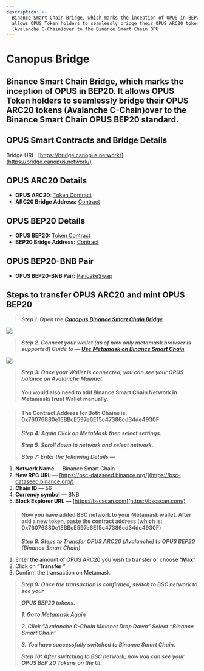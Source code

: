 ```yaml
---
description: >-
  Binance Smart Chain Bridge, which marks the inception of OPUS in BEP20. It
  allows OPUS Token holders to seamlessly bridge their OPUS ARC20 tokens
  (Avalanche C-Chain)over to the Binance Smart Chain OPU
---
```


# Canopus Bridge

## Binance Smart Chain Bridge, which marks the inception of OPUS in BEP20. It allows OPUS Token holders to seamlessly bridge their OPUS ARC20 tokens \(Avalanche C-Chain\)over to the Binance Smart Chain OPUS BEP20 standard. <a id="0dc0"></a>

## OPUS Smart Contracts and Bridge Details  <a id="f24d"></a>

Bridge URL- [https://bridge.canopus.network/](https://bridge.canopus.network/)

## OPUS ARC20 Details  <a id="cc65"></a>

* **OPUS ARC20:** [Token Contract](https://cchain.explorer.avax.network/tokens/0x76076880e1EBBcE597e6E15c47386cd34de4930F/token-transfers)
* **ARC20 Bridge Address:** [Contract](https://cchain.explorer.avax.network/address/0x7c8BF2a0F332cCeA06741fdF451a620c53395DDc/transactions)

## OPUS BEP20 Details  <a id="36ae"></a>

* **OPUS BEP20:** [Token Contract](https://bscscan.com/address/0x76076880e1ebbce597e6e15c47386cd34de4930f)
* **BEP20 Bridge Address:** [Contract](https://bscscan.com/address/0x811317825cdef7e6b377e4930e48111ebe11f0b8)

## OPUS BEP20-BNB Pair <a id="83cb"></a>

* **OPUS BEP20-BNB Pair:** [PancakeSwap](https://pancakeswap.finance/swap?inputCurrency=0x76076880e1ebbce597e6e15c47386cd34de4930f)

## Steps to transfer OPUS ARC20 and mint OPUS BEP20 <a id="f0f0"></a>

> _**Step 1. Open the**_ [_**Canopus Binance Smart Chain Bridge**_](https://bridge.canopus.network/)

![](https://miro.medium.com/proxy/1*1VcCOt_Kk0BzDmvBdZxxGQ.png)

> _**Step 2. Connect your wallet \(as of now only metamask browser is supported\) Guide to —**_ [_**Use Metamask on Binance Smart Chain**_](https://docs.binance.org/smart-chain/wallet/metamask.html)

![](https://miro.medium.com/max/875/1*5VZ1LWWWItoGtaIGzdl2LQ.png)

> _**Step 3: Once your Wallet is connected, you can see your OPUS balance on Avalanche Mainnet.**_ 
>
> #### **You would also need to add Binance Smart Chain Network in Metamask/Trust Wallet manually.**

> #### The Contract Address for Both Chains is: 0x76076880e1EBBcE597e6E15c47386cd34de4930F
>
> _**Step 4: Again Click on MetaMask then select settings.**_
>
> _**Step 5: Scroll down to network and select network.**_
>
> _**Step 7: Enter the following Details —**_

1. **Network Name** — Binance Smart Chain
2. **New RPC URL** — [https://bsc-dataseed.binance.org/](https://bsc-dataseed.binance.org/)
3. **Chain ID** — 56
4. **Currency symbol** — BNB
5. **Block Explorer URL** — [https://bscscan.com](https://bscscan.com/)

> #### **Now you have added BSC network to your Metamask wallet. After add a new token, paste the contract address \(which is: 0x76076880e1EBBcE597e6E15c47386cd34de4930F\)**
>
> _**Step 8. Steps to Transfer OPUS ARC20 \(Avalanche\) to OPUS BEP20 \(Binance Smart Chain\)**_

1. Enter the amount of OPUS ARC20 you wish to transfer or choose “**Max**”
2. Click on “**Transfer** ”
3. Confirm the transaction on Metamask.

> _**Step 9: Once the transaction is confirmed, switch to BSC network to see your**_
>
> _**OPUS BEP20 tokens.**_
>
> _**1. Go to Metamask Again**_
>
> _**2. Click “Avalanche C-Chain Mainnet Drop Down” Select “Binance Smart Chain”**_
>
> _**3. You have successfully switched to Binance Smart Chain.**_
>
> _**Step 10: After switching to BSC network, now you can see your OPUS BEP 20 Tokens on the UI.**_

